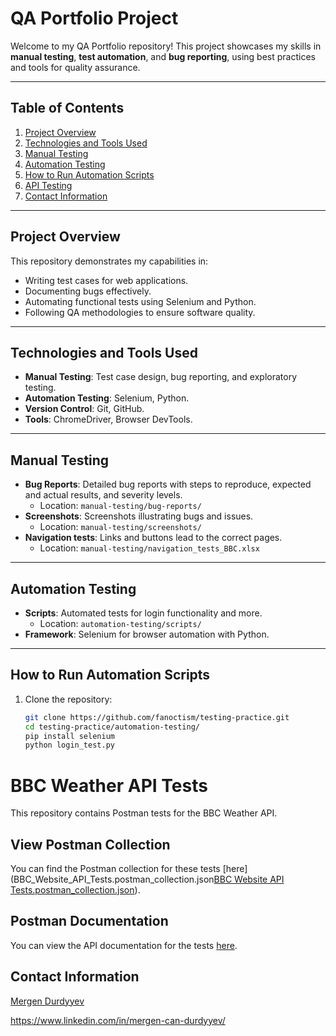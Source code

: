 # **QA Portfolio Project**

Welcome to my QA Portfolio repository! This project showcases my skills in **manual testing**, **test automation**, and **bug reporting**, using best practices and tools for quality assurance.

---

## **Table of Contents**
1. [Project Overview](#project-overview)
2. [Technologies and Tools Used](#technologies-and-tools-used)
3. [Manual Testing](#manual-testing)
4. [Automation Testing](#automation-testing)
5. [How to Run Automation Scripts](#how-to-run-automation-scripts)
6. [API Testing](#API-Testing)
7. [Contact Information](#contact-information)

---

## **Project Overview**
This repository demonstrates my capabilities in:
- Writing test cases for web applications.
- Documenting bugs effectively.
- Automating functional tests using Selenium and Python.
- Following QA methodologies to ensure software quality.

---

## **Technologies and Tools Used**
- **Manual Testing**: Test case design, bug reporting, and exploratory testing.
- **Automation Testing**: Selenium, Python.
- **Version Control**: Git, GitHub.
- **Tools**: ChromeDriver, Browser DevTools.

---

## **Manual Testing**
- **Bug Reports**: Detailed bug reports with steps to reproduce, expected and actual results, and severity levels.  
  - Location: `manual-testing/bug-reports/`
- **Screenshots**: Screenshots illustrating bugs and issues.  
  - Location: `manual-testing/screenshots/`
- **Navigation tests**: Links and buttons lead to the correct pages.  
  - Location: `manual-testing/navigation_tests_BBC.xlsx`

---

## **Automation Testing**
- **Scripts**: Automated tests for login functionality and more.  
  - Location: `automation-testing/scripts/`
- **Framework**: Selenium for browser automation with Python.

---

## **How to Run Automation Scripts**
1. Clone the repository:  
   ```bash
   git clone https://github.com/fanoctism/testing-practice.git
   cd testing-practice/automation-testing/
   pip install selenium
   python login_test.py
   
# BBC Weather API Tests
This repository contains Postman tests for the BBC Weather API.

## View Postman Collection
You can find the Postman collection for these tests [here](BBC_Website_API_Tests.postman_collection.json[BBC Website API Tests.postman_collection.json](https://github.com/fanoctism/testing-practice/blob/main/API%20Testing/BBC%20Weather%20API%20Testing.postman_collection.json)).

## Postman Documentation
You can view the API documentation for the tests [here](https://go.postman.co/workspace/b4fe34fb-2b2f-473a-9b11-126b12a561ea/documentation/35342416-187bd2bf-07f3-4a5f-b086-5939b2f35b2b?entity=request-cf69d7f6-689e-4664-834a-38f41c031912).

## Contact Information
[Mergen Durdyyev](mailto:mergen.d@gmail.com)

https://www.linkedin.com/in/mergen-can-durdyyev/